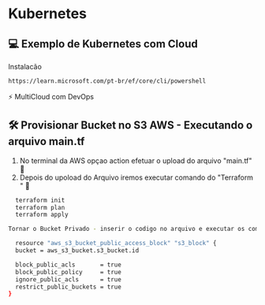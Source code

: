 # Kubernetes

## :computer: Exemplo de Kubernetes com Cloud

Instalacão
```bash
https://learn.microsoft.com/pt-br/ef/core/cli/powershell
```

⚡ MultiCloud com DevOps 
## 🛠 Provisionar Bucket no S3 AWS - Executando o arquivo main.tf

1. No terminal da AWS opçao action efetuar o upload do arquivo "main.tf"  👋
2. Depois do upoload do Arquivo iremos executar comando do "Terraform "  👋

```bash
  terraform init
  terraform plan
  terraform apply
```

```bash
Tornar o Bucket Privado - inserir o codigo no arquivo e executar os comandos "terraform plan" e "terraform apply"

  resource "aws_s3_bucket_public_access_block" "s3_block" {
  bucket = aws_s3_bucket.s3_bucket.id

  block_public_acls       = true
  block_public_policy     = true
  ignore_public_acls      = true
  restrict_public_buckets = true
}
```

